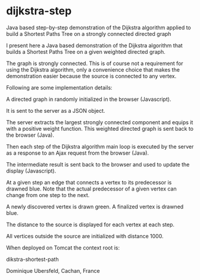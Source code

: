 # dijkstra-step
Java based step-by-step demonstration of the Dijkstra algorithm applied to build a Shortest Paths Tree on a strongly connected directed graph

I present here a Java based demonstration of the Dijkstra algorithm that builds a Shortest Paths Tree on a given weighted directed graph.

The graph is strongly connected. This is of course not a requirement for using the Dijkstra algorithm, only a convenience choice that makes the demonstration easier because the source is connected to any vertex.

Following are some implementation details:

A directed graph in randomly initialized in the browser (Javascript).

It is sent to the server as a JSON object.

The server extracts the largest strongly connected component and equips it with a positive weight function. This weighted directed graph is sent back to the browser (Java).

Then each step of the Dijkstra algorithm main loop is executed by the server as a response to an Ajax request from the browser (Java). 

The intermediate result is sent back to the browser and used to update the display (Javascript).

At a given step an edge that connects a vertex to its predecessor is drawned blue. Note that the actual predecessor of a given vertex can change from one step to the next.

A newly discovered vertex is drawn green. A finalized vertex is drawned blue.

The distance to the source is displayed for each vertex at each step.

All vertices outside the source are initialized with distance 1000.
 
When deployed on Tomcat the context root is:

dikstra-shortest-path


Dominique Ubersfeld, Cachan, France   
